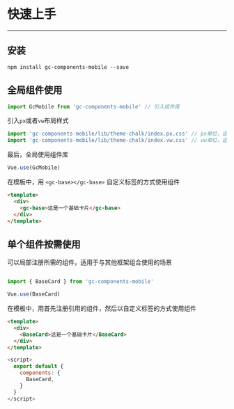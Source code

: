 # 快速上手
<!-- {.md} -->

----
<!-- {.md} -->

## 安装
<!-- {.md} -->

```
npm install gc-components-mobile --save
```
<!-- {.md} -->

## 全局组件使用
<!-- {.md} -->

```js
import GcMobile from 'gc-components-mobile' // 引入组件库
```
<!-- {.md} -->

引入<!-- {.md} -->`px`或者`vw`布局样式

```js
import 'gc-components-mobile/lib/theme-chalk/index.px.css' // px单位，适用于pc端布局
import 'gc-components-mobile/lib/theme-chalk/index.vw.css' // vw单位，适用于移动端布局
```
最后，全局使用组件库<!-- {.md} -->
```js
Vue.use(GcMobile)
```
<!-- {.md} -->

在模板中，用<!-- {.md} --> `<gc-base></gc-base>` 自定义标签的方式使用组件

```html
<template>
  <div>
    <gc-base>这是一个基础卡片</gc-base>
  </div>
</template>
```
<!-- {.md} -->

<!-- {.md} -->

## 单个组件按需使用
<!-- {.md} -->

可以局部注册所需的组件，适用于与其他框架组合使用的场景
<!-- {.md} -->

```js

import { BaseCard } from 'gc-components-mobile'

Vue.use(BaseCard)

```
<!-- {.md} -->

在模板中，用首先注册引用的组件，然后以自定义标签的方式使用组件

```html
<template>
  <div>
    <BaseCard>这是一个基础卡片</BaseCard>
  </div>
</template>
```
```js
<script>
  export default {
    components: {
      BaseCard,
    }
  }
</script>
```
<!-- {.md} -->



